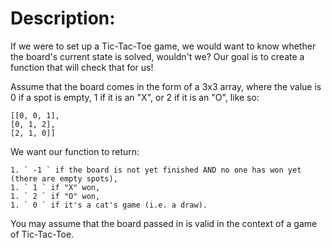 # Description:

If we were to set up a Tic-Tac-Toe game, we would want to know whether the board's current state is solved, wouldn't we? Our goal is to create a function that will check that for us!

Assume that the board comes in the form of a 3x3 array, where the value is 0 if a spot is empty, 1 if it is an "X", or 2 if it is an "O", like so:

```
[[0, 0, 1],
[0, 1, 2],
[2, 1, 0]]
```

We want our function to return:

    1. ` -1 ` if the board is not yet finished AND no one has won yet (there are empty spots),
    1. ` 1 ` if "X" won,
    1. ` 2 ` if "O" won,
    1. ` 0 ` if it's a cat's game (i.e. a draw).

You may assume that the board passed in is valid in the context of a game of Tic-Tac-Toe.
